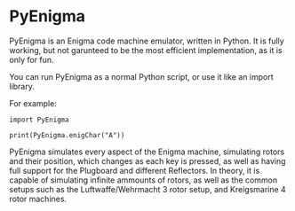 # PyEnigma

PyEnigma is an Enigma code machine emulator, written in Python. It is fully working, but not garunteed to be the most efficient implementation, as it is only for fun.

You can run PyEnigma as a normal Python script, or use it like an import library.

For example:
```
import PyEnigma

print(PyEnigma.enigChar("A"))
```

PyEnigma simulates every aspect of the Enigma machine, simulating rotors and their position, which changes as each key is pressed, as well as having full support for the Plugboard and different Reflectors. In theory, it is capable of simulating infinite ammounts of rotors, as well as the common setups such as the Luftwaffe/Wehrmacht 3 rotor setup, and Kreigsmarine 4 rotor machines.
